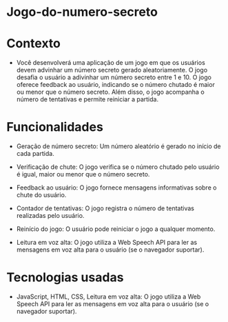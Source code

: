 # Jogo-do-numero-secreto

# Contexto
- Você desenvolverá uma aplicação de um jogo em que os usuários devem advinhar um número secreto gerado aleatoriamente. O jogo  desafia o usuário a adivinhar um número secreto entre 1 e 10. O jogo oferece feedback ao usuário, indicando se o número chutado é maior ou menor que o número secreto. Além disso, o jogo acompanha o número de tentativas e permite reiniciar a partida.


# Funcionalidades
- Geração de número secreto: Um número aleatório é gerado no início de cada partida.

- Verificação de chute: O jogo verifica se o número chutado pelo usuário é igual, maior ou menor que o número secreto.

- Feedback ao usuário: O jogo fornece mensagens informativas sobre o chute do usuário.

- Contador de tentativas: O jogo registra o número de tentativas realizadas pelo usuário.

- Reinício do jogo: O usuário pode reiniciar o jogo a qualquer momento.

- Leitura em voz alta: O jogo utiliza a Web Speech API para ler as mensagens em voz alta para o usuário (se o navegador suportar).

# Tecnologias usadas
- JavaScript, HTML, CSS, Leitura em voz alta: O jogo utiliza a Web Speech API para ler as mensagens em voz alta para o usuário (se o navegador suportar).